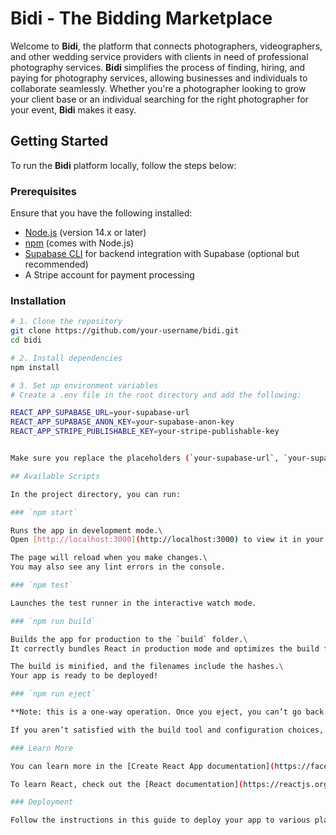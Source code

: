 # Bidi - The Bidding Marketplace

Welcome to **Bidi**, the platform that connects photographers, videographers, and other wedding service providers with clients in need of professional photography services. **Bidi** simplifies the process of finding, hiring, and paying for photography services, allowing businesses and individuals to collaborate seamlessly. Whether you're a photographer looking to grow your client base or an individual searching for the right photographer for your event, **Bidi** makes it easy.

## Getting Started

To run the **Bidi** platform locally, follow the steps below:

### Prerequisites

Ensure that you have the following installed:

- [Node.js](https://nodejs.org/) (version 14.x or later)
- [npm](https://www.npmjs.com/get-npm) (comes with Node.js)
- [Supabase CLI](https://supabase.com/docs/guides/cli) for backend integration with Supabase (optional but recommended)
- A Stripe account for payment processing

### Installation

```bash
# 1. Clone the repository
git clone https://github.com/your-username/bidi.git
cd bidi

# 2. Install dependencies
npm install

# 3. Set up environment variables
# Create a .env file in the root directory and add the following:

REACT_APP_SUPABASE_URL=your-supabase-url
REACT_APP_SUPABASE_ANON_KEY=your-supabase-anon-key
REACT_APP_STRIPE_PUBLISHABLE_KEY=your-stripe-publishable-key


Make sure you replace the placeholders (`your-supabase-url`, `your-supabase-anon-key`, `your-stripe-publishable-key`) with your actual credentials.

## Available Scripts

In the project directory, you can run:

### `npm start`

Runs the app in development mode.\
Open [http://localhost:3000](http://localhost:3000) to view it in your browser.

The page will reload when you make changes.\
You may also see any lint errors in the console.

### `npm test`

Launches the test runner in the interactive watch mode.

### `npm run build`

Builds the app for production to the `build` folder.\
It correctly bundles React in production mode and optimizes the build for the best performance.

The build is minified, and the filenames include the hashes.\
Your app is ready to be deployed!

### `npm run eject`

**Note: this is a one-way operation. Once you eject, you can’t go back!**

If you aren’t satisfied with the build tool and configuration choices, you can `eject` at any time. This command will remove the single build dependency from your project.

### Learn More

You can learn more in the [Create React App documentation](https://facebook.github.io/create-react-app/docs/getting-started).

To learn React, check out the [React documentation](https://reactjs.org/).

### Deployment

Follow the instructions in this guide to deploy your app to various platforms such as Vercel, Net​⬤